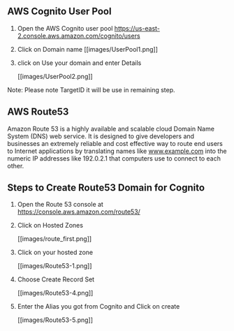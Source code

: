 ## AWS Cognito User Pool

1. Open the AWS Cognito user pool https://us-east-2.console.aws.amazon.com/cognito/users

2. Click on Domain name
   [[images/UserPool1.png]]

3. click on Use your domain and enter Details
   
    [[images/UserPool2.png]]

Note: Please note TargetID it will be use in remaining step.

## AWS Route53 
Amazon Route 53 is a highly available and scalable cloud Domain Name System (DNS) web service. It is designed to give developers and businesses an extremely reliable and cost effective way to route end users to Internet applications by translating names like www.example.com into the numeric IP addresses like 192.0.2.1 that computers use to connect to each other.

## Steps to Create Route53 Domain for Cognito

1. Open the Route 53 console at https://console.aws.amazon.com/route53/

2. Click on Hosted Zones   

     [[images/route_first.png]]

3.  Click on your hosted zone 

    [[images/Route53-1.png]]

4. Choose Create Record Set

    [[images/Route53-4.png]]

5. Enter the Alias you got from Cognito and Click on create
   
    [[images/Route53-5.png]] 



